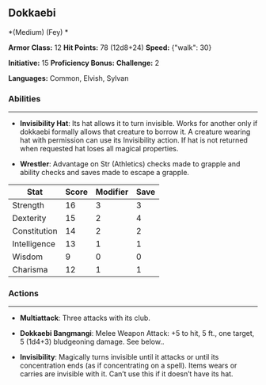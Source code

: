 ## Dokkaebi
*(Medium) (Fey) *

**Armor Class:** 12
**Hit Points:** 78 (12d8+24)
**Speed:** {"walk": 30}

**Initiative:** 15
**Proficiency Bonus:**
**Challenge:** 2

**Languages:** Common, Elvish, Sylvan

### Abilities
 --- 
- **Invisibility Hat**: Its hat allows it to turn invisible. Works for another only if dokkaebi formally allows that creature to borrow it. A creature wearing hat with permission can use its Invisibility action. If hat is not returned when requested hat loses all magical properties.

- **Wrestler**: Advantage on Str (Athletics) checks made to grapple and ability checks and saves made to escape a grapple.



| Stat | Score | Modifier | Save |
| ---- | ---- | ---- | ---- |
| Strength | 16 | 3 | 3 |
| Dexterity | 15 | 2 | 4 |
| Constitution | 14 | 2 | 2 |
| Intelligence | 13 | 1 | 1 |
| Wisdom | 9 | 0 | 0 |
| Charisma | 12 | 1 | 1 |

### Actions
 --- 
- **Multiattack**: Three attacks with its club.

- **Dokkaebi Bangmangi**: Melee Weapon Attack: +5 to hit, 5 ft., one target, 5 (1d4+3) bludgeoning damage. See below..

- **Invisibility**: Magically turns invisible until it attacks or until its concentration ends (as if concentrating on a spell). Items wears or carries are invisible with it. Can’t use this if it doesn’t have its hat.

